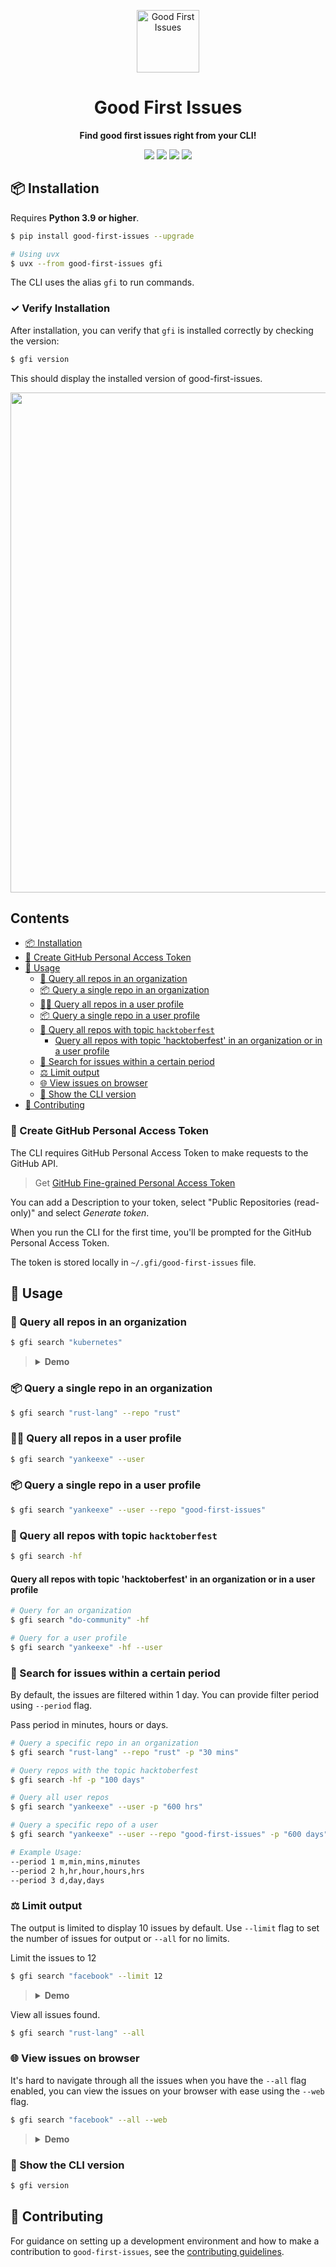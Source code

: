 <p align="center">
  <img src="https://i.imgur.com/vTgsBoQ.png" width="100" alt="Good First Issues"/>
</p>

<h1 align="center">
  <strong> Good First Issues</strong>
</h1>

<p align="center">
  <strong>Find good first issues right from your CLI!</strong>
</p>

<p align="center">
  <img src="https://img.shields.io/pypi/v/good-first-issues?style=flat-square&color=black"/>
  <img src="https://img.shields.io/pypi/pyversions/good-first-issues?style=flat-square&color=black" />
  <img src="https://img.shields.io/pypi/l/good-first-issues?style=flat-square&color=black"/>
  <img src="https://static.pepy.tech/badge/good-first-issues"/>
</p>

## 📦 Installation

Requires **Python 3.9 or higher**.

```bash
$ pip install good-first-issues --upgrade

# Using uvx
$ uvx --from good-first-issues gfi
```

The CLI uses the alias `gfi` to run commands.

### ✓ Verify Installation

After installation, you can verify that `gfi` is installed correctly by checking the version:

```bash
$ gfi version
```

This should display the installed version of good-first-issues.

<img src="https://i.imgur.com/UM4e9vQ.png" width="800" />

## Contents

- [📦 Installation](#-installation)  
- [🔑 Create GitHub Personal Access Token](#-create-github-personal-access-token)
- [🚀 Usage](#-usage)
  - [🏢 Query all repos in an organization](#-query-all-repos-in-an-organization)
  - [📦 Query a single repo in an organization](#-query-a-single-repo-in-an-organization)
  - [👨‍💻 Query all repos in a user profile](#-query-all-repos-in-a-user-profile)
  - [📦 Query a single repo in a user profile](#-query-a-single-repo-in-a-user-profile)
  - [🐙 Query all repos with topic `hacktoberfest`](#-query-all-repos-with-topic-hacktoberfest)
    - [Query all repos with topic 'hacktoberfest' in an organization or in a user profile](#query-all-repos-with-topic-hacktoberfest-in-an-organization-or-in-a-user-profile)
  - [📏 Search for issues within a certain period](#-search-for-issues-within-a-certain-period)
  - [⚖️ Limit output](#️-limit-output)
  - [🌐 View issues on browser](#-view-issues-on-browser)
  - [👀 Show the CLI version](#-show-the-cli-version)
- [🔨 Contributing](#-contributing)

### 🔑 Create GitHub Personal Access Token

The CLI requires GitHub Personal Access Token to make requests to the GitHub API.

> Get [GitHub Fine-grained Personal Access Token](https://github.com/settings/tokens?type=beta)

You can add a Description to your token, select "Public Repositories (read-only)" and select _Generate token_.

When you run the CLI for the first time, you'll be prompted for the GitHub Personal Access Token.

The token is stored locally in `~/.gfi/good-first-issues` file.

## 🚀 Usage

### 🏢 Query all repos in an organization

```bash
$ gfi search "kubernetes"
```

> <details>
> <summary>
> <strong>Demo</strong>
> </summary>
>
> <img src="https://i.imgur.com/OmfN76J.gif" width="700" alt="demo of timezone cli search" />
>
> </details>

### 📦 Query a single repo in an organization

```bash
$ gfi search "rust-lang" --repo "rust"
```

### 👨‍💻 Query all repos in a user profile

```bash
$ gfi search "yankeexe" --user
```

### 📦 Query a single repo in a user profile

```bash
$ gfi search "yankeexe" --user --repo "good-first-issues"
```

### 🐙 Query all repos with topic `hacktoberfest`

```bash
$ gfi search -hf
```

#### Query all repos with topic 'hacktoberfest' in an organization or in a user profile

```bash
# Query for an organization
$ gfi search "do-community" -hf

# Query for a user profile
$ gfi search "yankeexe" -hf --user
```

### 📏 Search for issues within a certain period

By default, the issues are filtered within 1 day. You can provide filter period using `--period` flag.

Pass period in minutes, hours or days.

```bash
# Query a specific repo in an organization
$ gfi search "rust-lang" --repo "rust" -p "30 mins"

# Query repos with the topic hacktoberfest
$ gfi search -hf -p "100 days"

# Query all user repos
$ gfi search "yankeexe" --user -p "600 hrs"

# Query a specific repo of a user
$ gfi search "yankeexe" --user --repo "good-first-issues" -p "600 days"
```

```bash
# Example Usage:
--period 1 m,min,mins,minutes
--period 2 h,hr,hour,hours,hrs
--period 3 d,day,days
```

### ⚖️ Limit output

The output is limited to display 10 issues by default. Use `--limit` flag to set the number of issues for output or `--all` for no limits.

Limit the issues to 12

```bash
$ gfi search "facebook" --limit 12
```

> <details>
> <summary>
> <strong>Demo</strong>
> </summary>
>
> <img src="https://i.imgur.com/WdXhA4Z.gif" width="700" alt="demo of timezone cli search" />
>
> </details>

View all issues found.

```bash
$ gfi search "rust-lang" --all
```

### 🌐 View issues on browser

It's hard to navigate through all the issues when you have the `--all` flag enabled, you can view the issues on your browser with ease using the `--web` flag.

```bash
$ gfi search "facebook" --all --web
```

> <details>
> <summary>
> <strong>Demo</strong>
> </summary>
>
> <img src="https://i.imgur.com/AukVqdk.gif" width="700" alt="demo of timezone cli search" />
>
> </details>

### 👀 Show the CLI version

```bash
$ gfi version
```

## 🔨 Contributing

For guidance on setting up a development environment and how to make a contribution to `good-first-issues`, see the [contributing guidelines](https://github.com/yankeexe/good-first-issues/blob/master/CONTRIBUTING.md).
